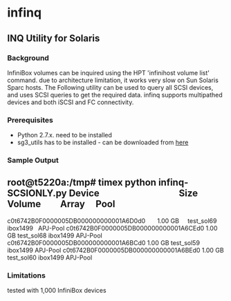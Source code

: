 # infinq

## INQ Utility for Solaris

### Background
InfiniBox volumes can be inquired using the HPT 'infinihost volume list' command. due to architecture limitation, it works very slow on Sun Solaris Sparc hosts.
The Following utility can be used to query all SCSI devices, and uses SCSI queries to get the required data.
infinq supports multipathed devices and both iSCSI and FC connectivity.

### Prerequisites
* Python 2.7.x. need to be installed
* sg3_utils has to be installed - can be downloaded from [here](https://github.com/hreinecke/sg3_utils)


### Sample Output 

root@t5220a:/tmp# timex python infinq-SCSIONLY.py
Device                                     Size         Volume          Array      Pool
---------------------------------------------------------------------------------------
c0t6742B0F0000005DB000000000001A6D0d0       1.00 GB     test_sol69      ibox1499   APJ-Pool
c0t6742B0F0000005DB000000000001A6CEd0       1.00 GB     test_sol68      ibox1499   APJ-Pool
c0t6742B0F0000005DB000000000001A6BCd0       1.00 GB     test_sol59      ibox1499   APJ-Pool
c0t6742B0F0000005DB000000000001A6BEd0       1.00 GB     test_sol60      ibox1499   APJ-Pool


### Limitations
tested with 1,000 InfiniBox devices
 

